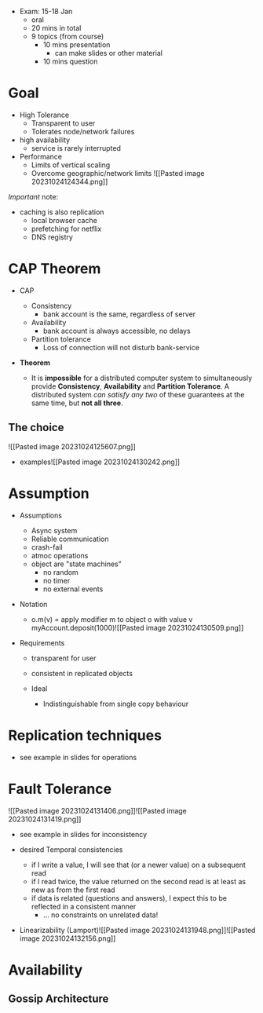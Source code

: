 * Exam: 15-18 Jan
	* oral
	* 20 mins in total
	* 9 topics (from course)
		* 10 mins presentation
			* can make slides or other material
		* 10 mins question 


# Goal
* High Tolerance 
	* Transparent to user
	* Tolerates node/network failures 
* high availability 
	* service is rarely interrupted 
* Performance 
	* Limits of vertical scaling
	* Overcome geographic/network limits 
![[Pasted image 20231024124344.png]]

*Important* note:
* caching is also replication
	* local browser cache
	* prefetching for netflix
	* DNS registry  

# CAP Theorem 
* CAP
	* Consistency
		* bank account is the same, regardless of server
	* Availability 
		* bank account is always accessible, no delays
	* Partition tolerance 
		* Loss of connection will not disturb bank-service

* **Theorem**
	* It is **impossible** for a distributed computer system to simultaneously provide **Consistency**, **Availability** and **Partition Tolerance**. A distributed system *can satisfy any two* of these guarantees at the same time, but **not all three**.

## The choice
![[Pasted image 20231024125607.png]]
* examples![[Pasted image 20231024130242.png]]

# Assumption 
* Assumptions 
	* Async system
	* Reliable communication
	* crash-fail
	* atmoc operations
	* object are "state machines"
		* no random
		* no timer
		* no external events

* Notation
	* o.m(v) = apply modifier m to object o with value v myAccount.deposit(1000)![[Pasted image 20231024130509.png]]

* Requirements 
	* transparent for user
	* consistent in replicated objects

	* Ideal 
		* Indistinguishable from single copy behaviour


# Replication techniques
* see example in slides for operations
# Fault Tolerance 
![[Pasted image 20231024131406.png]]![[Pasted image 20231024131419.png]]

* see example in slides for inconsistency

* desired Temporal consistencies 
	* if I write a value, I will see that (or a newer value) on a subsequent read
	* if I read twice, the value returned on the second read is at least as new as from the first read
	* if data is related (questions and answers), I expect this to be reflected in a consistent manner
		* ... no constraints on unrelated data!

* Linearizability (Lamport)![[Pasted image 20231024131948.png]]![[Pasted image 20231024132156.png]]

# Availability 

## Gossip Architecture 



